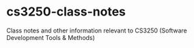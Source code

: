 # cs3250-class-notes
Class notes and other information relevant to CS3250 (Software Development Tools & Methods)
